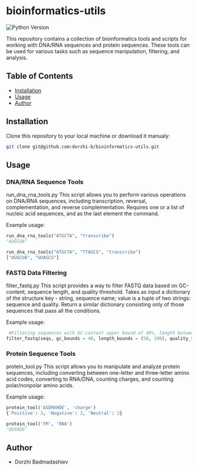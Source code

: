 # bioinformatics-utils

![Python Version](https://img.shields.io/badge/python-3.x-blue.svg)

This repository contains a collection of bioinformatics tools and scripts for working with DNA/RNA sequences and protein sequences. These tools can be used for various tasks such as sequence manipulation, filtering, and analysis.

## Table of Contents

- [Installation](#installation)
- [Usage](#usage)
- [Author](#author)

## Installation

Clone this repository to your local machine or download it manualy:

   ```bash
   git clone git@github.com:dorzhi-b/bioinformatics-utils.git
   ```

## Usage
### DNA/RNA Sequence Tools

run_dna_rna_tools.py
This script allows you to perform various operations on DNA/RNA sequences, including transcription, reversal, complementation, and reverse complementation.
Requires one or a list of nucleic acid sequences, and as the last element the command.

Example usage:

```python
run_dna_rna_tools("ATGCTA", "transcribe")
"AUGCUA"
```

```python
run_dna_rna_tools("ATGCTA", "TTAGCG", "transcribe")
["AUGCUA", "UUAGCG"]
```

### FASTQ Data Filtering

filter_fastq.py
This script provides a way to filter FASTQ data based on GC-content, sequence length, and quality threshold.
Takes as input a dictionary of the structure key - string, sequence name; value is a tuple of two strings: sequence and quality. Return a similar dictionary consisting only of those sequences that pass all the conditions.

Example usage:

```python
 #Filtering sequences with GC-content upper bound of 40%, length between 50 and 100 and quality threshold of 20   
filter_fastq(seqs, gc_bounds = 40, length_bounds = (50, 100), quality_threshold = 20)
```

### Protein Sequence Tools

protein_tool.py
This script allows you to manipulate and analyze protein sequences, including converting between one-letter and three-letter amino acid codes, converting to RNA/DNA, counting charges, and counting polar/nonpolar amino acids. 


Example usage:

```python
protein_tool('ASDRKHDE', 'charge')
{'Positive': 3, 'Negative': 3, 'Neutral': 2}
```

```python
protein_tool('FM', 'RNA')
'UUYAUG'
```


## Author
- Dorzhi Badmadashiev
